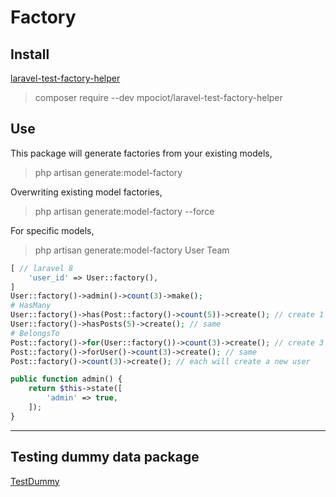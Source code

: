 # Factory

## Install
[laravel-test-factory-helper](https://github.com/mpociot/laravel-test-factory-helper)
> composer require --dev mpociot/laravel-test-factory-helper

## Use
This package will generate factories from your existing models,
> php artisan generate:model-factory

Overwriting existing model factories,
> php artisan generate:model-factory --force

For specific models,
> php artisan generate:model-factory User Team

```php
[ // laravel 8
	'user_id' => User::factory(),
]
User::factory()->admin()->count(3)->make();
# HasMany
User::factory()->has(Post::factory()->count(5))->create(); // create 1 user with 5 posts
User::factory()->hasPosts(5)->create(); // same
# BelongsTo
Post::factory()->for(User::factory())->count(3)->create(); // create 3 posts with 1 user
Post::factory()->forUser()->count(3)->create(); // same
Post::factory()->count(3)->create(); // each will create a new user

public function admin() {
	return $this->state([
		'admin' => true,
	]);
}
```

___
## Testing dummy data package
[TestDummy](https://github.com/laracasts/TestDummy)
